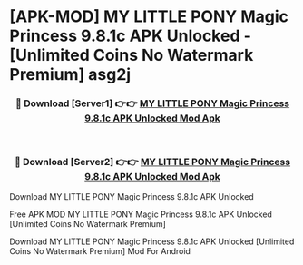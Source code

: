 # [APK-MOD] MY LITTLE PONY  Magic Princess 9.8.1c APK Unlocked - [Unlimited Coins No Watermark Premium] asg2j



<div align="center">
<h3>🔴 Download [Server1] 👉👉 <a href="https://momento.my/?title=MY_LITTLE_PONY__Magic_Princess_9.8.1c_APK_Unlocked">MY LITTLE PONY  Magic Princess 9.8.1c APK Unlocked Mod Apk</a></h3><br>

<h3>🔴 Download [Server2] 👉👉 <a href="https://momento.my/?title=MY_LITTLE_PONY__Magic_Princess_9.8.1c_APK_Unlocked">MY LITTLE PONY  Magic Princess 9.8.1c APK Unlocked Mod Apk</a></h3>
</div>



Download MY LITTLE PONY  Magic Princess 9.8.1c APK Unlocked 

Free APK MOD MY LITTLE PONY  Magic Princess 9.8.1c APK Unlocked [Unlimited Coins No Watermark Premium]

Download MY LITTLE PONY  Magic Princess 9.8.1c APK Unlocked [Unlimited Coins No Watermark Premium] Mod For Android
